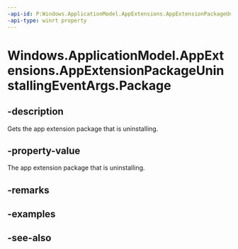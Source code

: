 ```yaml
---
-api-id: P:Windows.ApplicationModel.AppExtensions.AppExtensionPackageUninstallingEventArgs.Package
-api-type: winrt property
---
```


<!-- Property syntax
public Windows.ApplicationModel.Package Package { get; }
-->

# Windows.ApplicationModel.AppExtensions.AppExtensionPackageUninstallingEventArgs.Package

## -description
Gets the app extension package that is uninstalling.

## -property-value
The app extension package that is uninstalling.

## -remarks

## -examples

## -see-also
